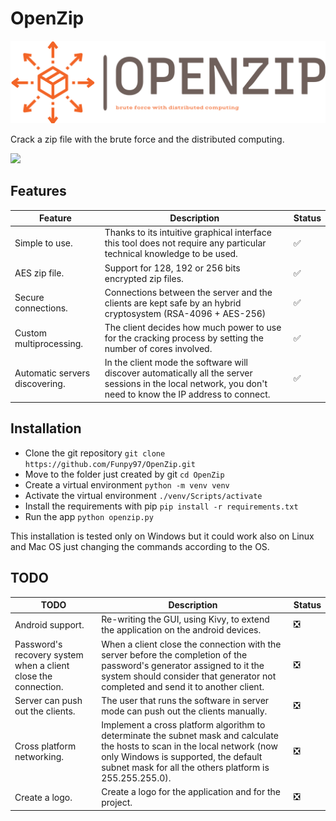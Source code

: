 # OpenZip
![](https://raw.githubusercontent.com/Funpy97/OpenZip/11742e5176ab5836a2b5924c6c9c2c35e44ad5de/assets/images/logo/svg/logo-no-background.svg)

Crack a zip file with the brute force and the distributed computing.

![](https://github.com/Funpy97/OpenZip/blob/master/data/assets/images/gifs/app.gif?raw=true)

## Features
|**Feature**|**Description**|**Status**|
|--|--|--|
| Simple to use.| Thanks to its intuitive graphical interface this tool does not require any particular technical knowledge to be used. |✅ |
| AES zip file.| Support for 128, 192 or 256 bits encrypted zip files.| ✅ |
| Secure connections. | Connections between the server and the clients are kept safe by an hybrid cryptosystem (RSA-4096 + AES-256)| ✅ |
| Custom multiprocessing. | The client decides how much power to use for the cracking process by setting the number of cores involved. | ✅ |
| Automatic servers discovering. | In the client mode the software will discover automatically all the server sessions in the local network, you don't need to know the IP address to connect. | ✅ |

## Installation
- Clone the git repository  `git clone https://github.com/Funpy97/OpenZip.git`
- Move to the folder just created by git `cd OpenZip`
- Create a virtual environment `python -m venv venv`
- Activate the virtual environment `./venv/Scripts/activate`
- Install the requirements with pip `pip install -r requirements.txt`
- Run the app `python openzip.py`

This installation is tested only on Windows but it could work also on Linux and Mac OS just changing the commands according to the OS.

## TODO
|**TODO**|**Description**|**Status**|
|--|--|--|
| Android support. | Re-writing the GUI, using Kivy, to extend the application on the android devices. | ❎ |
| Password's recovery system when a client close the connection. | When a client close the connection with the server before the completion of the password's generator assigned to it the system should consider that generator not completed and send it to another client. | ❎ |
| Server can push out the clients. | The user that runs the software in server mode can push out the clients manually. | ❎ |
| Cross platform networking. | Implement a cross platform algorithm to determinate the subnet mask and calculate the hosts to scan in the local network (now only Windows is supported, the default subnet mask for all the others platform is 255.255.255.0). | ❎ |
| Create a logo. | Create a logo for the application and for the project. | ❎ |
